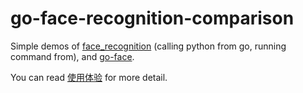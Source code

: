 # go-face-recognition-comparison
Simple demos of [face_recognition](https://github.com/ageitgey/face_recognition) (calling python from go, running command from), and [go-face](https://github.com/Kagami/go-face).

You can read [使用体验](detail.md) for more detail.